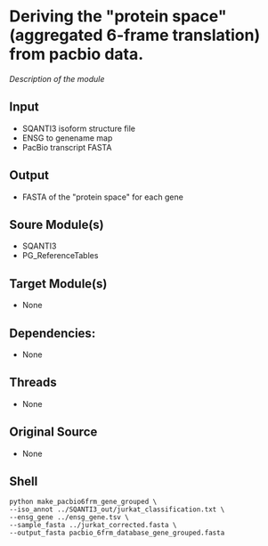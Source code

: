 
# Deriving the "protein space" (aggregated 6-frame translation) from pacbio data. 


*Description of the module*

## Input
- SQANTI3 isoform structure file
- ENSG to genename map
- PacBio transcript FASTA

## Output
- FASTA of the "protein space" for each gene

## Soure Module(s)
- SQANTI3
- PG_ReferenceTables

## Target Module(s)
- None

## Dependencies: 
- None

## Threads
- None

## Original Source
- None

## Shell
    python make_pacbio6frm_gene_grouped \
    --iso_annot ../SQANTI3_out/jurkat_classification.txt \
    --ensg_gene ../ensg_gene.tsv \
    --sample_fasta ../jurkat_corrected.fasta \
    --output_fasta pacbio_6frm_database_gene_grouped.fasta
